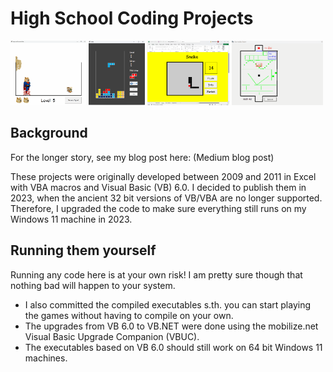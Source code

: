 # High School Coding Projects

<img src="/VB.NET/Upgraded/jump_and_run/jump_and_run.gif" width="24%"/> <img src="/VB6.0/tetris/tetris.gif" width="17.8%"/> <img src="/Excel/snake/snake_excel.gif" width="26%"/> <img src="/VB6.0/buzz_wire/buzz_wire.gif" width="29%"/>

## Background 

For the longer story, see my blog post here: (Medium blog post)

These projects were originally developed between 2009 and 2011 in Excel with VBA macros and Visual Basic (VB) 6.0. I decided to publish them in 2023, when the ancient 32 bit versions of VB/VBA are no longer supported. Therefore, I upgraded the code to make sure everything still runs on my Windows 11 machine in 2023.

## Running them yourself

Running any code here is at your own risk! I am pretty sure though that nothing bad will happen to your system.

- I also committed the compiled executables s.th. you can start playing the games without having to compile on your own. 
- The upgrades from VB 6.0 to VB.NET were done using the mobilize.net Visual Basic Upgrade Companion (VBUC).
- The executables based on VB 6.0 should still work on 64 bit Windows 11 machines.
